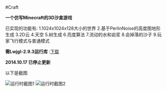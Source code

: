 #Craft

 **一个仿写Minecraft的3D沙盒游戏** 

已实现的功能有:
1.1024x1024x128大小的世界
2.基于PerlinNoise的高度图地形生成
3.2D云
4.天空
5.树生成
6.亮度算法
7.流动的水和岩浆
8.会掉落的沙子
9.玩家飞行模式与普通模式

 **需Lwjgl-2.9.3运行库** :[下载](http://legacy.lwjgl.org/download.php)

 **2014.10.17 已停止更新** 

以下是截图

![运行时截图1](http://git.oschina.net/uploads/images/2016/0728/224215_22b7cf8e_104360.png "截图1")
![运行时截图2](http://git.oschina.net/uploads/images/2016/0728/224627_022fdd04_104360.jpeg "截图2")
